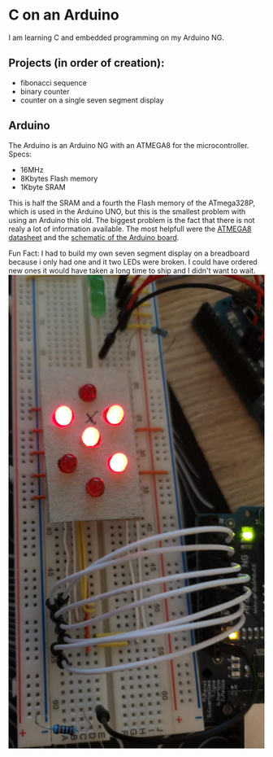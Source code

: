 # C on an Arduino

I am learning C and embedded programming on my Arduino NG.

## Projects (in order of creation):
 - fibonacci sequence
 - binary counter
 - counter on a single seven segment display

## Arduino

The Arduino is an Arduino NG with an ATMEGA8 for the microcontroller.
Specs:
 - 16MHz
 - 8Kbytes Flash memory
 - 1Kbyte SRAM

This is half the SRAM and a fourth the Flash memory of the ATmega328P, which is used in the Arduino UNO, but this is the smallest problem with using an Arduino this old. The biggest problem is the fact that there is not realy a lot of information available. The most helpfull were the [ATMEGA8 datasheet](https://ww1.microchip.com/downloads/en/DeviceDoc/Atmel-2486-8-bit-AVR-microcontroller-ATmega8_L_datasheet.pdf) and the [schematic of the Arduino board](https://www.arduino.cc/en/uploads/Main/arduino%5FNG%5Fschematic.png). 

Fun Fact:
I had to build my own seven segment display on a breadboard because i only had one and it two LEDs were broken. I could have ordered new ones it would have taken a long time to ship and I didn't want to wait.
![breadboard seven segment display](./breadboard_seven_segment_display)

